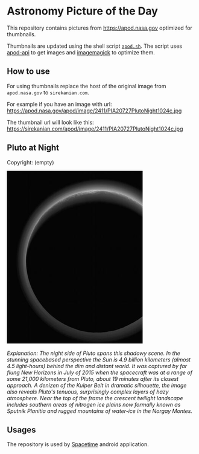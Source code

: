 # Astronomy Picture of the Day

This repository contains pictures from https://apod.nasa.gov optimized for thumbnails.

Thumbnails are updated using the shell script [`apod.sh`](apod.sh). The script
uses [apod-api](https://github.com/nasa/apod-api) to get images and [imagemagick](https://imagemagick.org) to
optimize them.

## How to use

For using thumbnails replace the host of the original image from `apod.nasa.gov` to `sirekanian.com`.

For example if you have an image with url:<br>
https://apod.nasa.gov/apod/image/2411/PIA20727PlutoNight1024c.jpg

The thumbnail url will look like this:<br>
https://sirekanian.com/apod/image/2411/PIA20727PlutoNight1024c.jpg

## Pluto at Night

Copyright: (empty)

[![the picture of the day][1]][2]

_Explanation: The night side of Pluto spans this shadowy scene. In the stunning spacebased perspective the Sun is 4.9 billion kilometers (almost 4.5 light-hours) behind the dim and distant world. It was captured by far flung New Horizons in July of 2015 when the spacecraft was at a range of some 21,000 kilometers from Pluto, about 19 minutes after its closest approach. A denizen of the Kuiper Belt in dramatic silhouette, the image also reveals Pluto's tenuous, surprisingly complex layers of hazy atmosphere. Near the top of the frame the crescent twilight landscape includes southern areas of nitrogen ice plains now formally known as Sputnik Planitia and rugged mountains of water-ice in the Norgay Montes._

## Usages

The repository is used by [Spacetime][3] android application.

[1]: image/2411/PIA20727PlutoNight1024c.jpg

[2]: https://apod.nasa.gov/apod/image/2411/PIA20727PlutoNight1024c.jpg

[3]: https://github.com/sirekanian/spacetime

